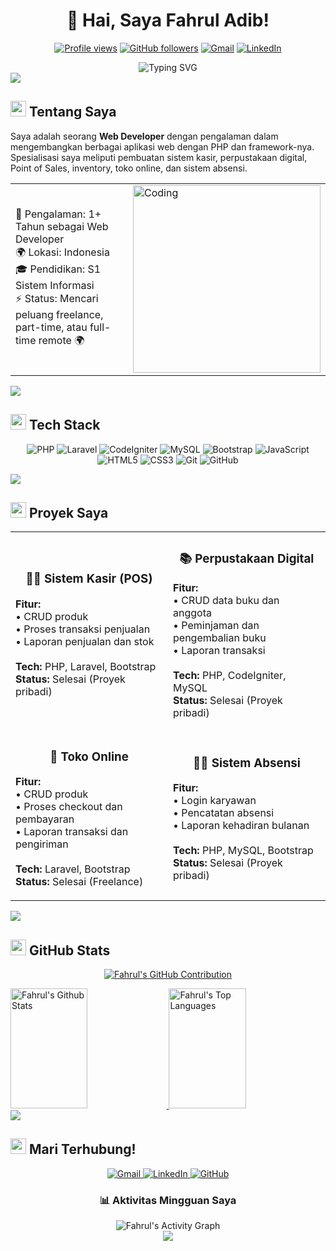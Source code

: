 # <div align="center">👋 Hai, Saya Fahrul Adib!</div>

<div align="center">
  
[![Profile views](https://komarev.com/ghpvc/?username=fahruladib9&color=blueviolet)](https://github.com/fahruladib9)
[![GitHub followers](https://img.shields.io/github/followers/fahruladib9?style=social)](https://github.com/fahruladib9)
[![Gmail](https://img.shields.io/badge/Gmail-fahruladib9%40gmail.com-red?style=flat&logo=gmail)](mailto:fahruladib9@gmail.com)
[![LinkedIn](https://img.shields.io/badge/LinkedIn-fahruladib9-blue?style=flat&logo=linkedin)](https://www.linkedin.com/in/fahruladib9/)

</div>

<div align="center">
  <img src="https://readme-typing-svg.herokuapp.com?font=Fira+Code&weight=500&size=25&duration=3000&pause=500&color=A855F7&center=true&vCenter=true&random=false&width=435&lines=Web+Developer;Laravel+Expert;Full+Stack+Developer;PHP+Enthusiast" alt="Typing SVG" />
</div>

<img src="https://user-images.githubusercontent.com/73097560/115834477-dbab4500-a447-11eb-908a-139a6edaec5c.gif">

## <img src="https://media2.giphy.com/media/QssGEmpkyEOhBCb7e1/giphy.gif?cid=ecf05e47a0n3gi1bfqntqmob8g9aid1oyj2wr3ds3mg700bl&rid=giphy.gif" width="25"> <b>Tentang Saya</b>

Saya adalah seorang **Web Developer** dengan pengalaman dalam mengembangkan berbagai aplikasi web dengan PHP dan framework-nya. Spesialisasi saya meliputi pembuatan sistem kasir, perpustakaan digital, Point of Sales, inventory, toko online, dan sistem absensi.

<table>
  <tr>
    <td>
      🏢 Pengalaman: 1+ Tahun sebagai Web Developer<br/>
      🌍 Lokasi: Indonesia<br/>
      🎓 Pendidikan: S1 Sistem Informasi<br/>
      ⚡ Status: Mencari peluang freelance, part-time, atau full-time remote 🌍
    </td>
    <td>
      <img align="right" alt="Coding" width="300" src="https://cdn.dribbble.com/users/1162077/screenshots/3848914/programmer.gif">
    </td>
  </tr>
</table>

<img src="https://user-images.githubusercontent.com/73097560/115834477-dbab4500-a447-11eb-908a-139a6edaec5c.gif">

## <img src="https://media2.giphy.com/media/QssGEmpkyEOhBCb7e1/giphy.gif?cid=ecf05e47a0n3gi1bfqntqmob8g9aid1oyj2wr3ds3mg700bl&rid=giphy.gif" width="25"> <b>Tech Stack</b>

<div align="center">
  
  ![PHP](https://img.shields.io/badge/PHP-%23777BB4.svg?style=for-the-badge&logo=php&logoColor=white)
  ![Laravel](https://img.shields.io/badge/Laravel-%23FF2D20.svg?style=for-the-badge&logo=laravel&logoColor=white)
  ![CodeIgniter](https://img.shields.io/badge/CodeIgniter-%23EF4223.svg?style=for-the-badge&logo=codeigniter&logoColor=white)
  ![MySQL](https://img.shields.io/badge/MySQL-%234479A1.svg?style=for-the-badge&logo=mysql&logoColor=white)
  ![Bootstrap](https://img.shields.io/badge/Bootstrap-%237952B3.svg?style=for-the-badge&logo=bootstrap&logoColor=white)
  ![JavaScript](https://img.shields.io/badge/JavaScript-%23F7DF1E.svg?style=for-the-badge&logo=javascript&logoColor=black)
  ![HTML5](https://img.shields.io/badge/HTML5-%23E34F26.svg?style=for-the-badge&logo=html5&logoColor=white)
  ![CSS3](https://img.shields.io/badge/CSS3-%231572B6.svg?style=for-the-badge&logo=css3&logoColor=white)
  ![Git](https://img.shields.io/badge/Git-%23F05033.svg?style=for-the-badge&logo=git&logoColor=white)
  ![GitHub](https://img.shields.io/badge/GitHub-%23121011.svg?style=for-the-badge&logo=github&logoColor=white)
  
</div>

<img src="https://user-images.githubusercontent.com/73097560/115834477-dbab4500-a447-11eb-908a-139a6edaec5c.gif">

## <img src="https://media.giphy.com/media/iY8CRBdQXODJSCERIr/giphy.gif" width="25"> <b>Proyek Saya</b>

<div align="center">
  <table>
    <tr>
      <td width="50%">
        <h3 align="center">🧑‍💻 Sistem Kasir (POS)</h3>
        <p>
          <strong>Fitur:</strong><br>
          • CRUD produk<br>
          • Proses transaksi penjualan<br>
          • Laporan penjualan dan stok<br><br>
          <strong>Tech:</strong> PHP, Laravel, Bootstrap<br>
          <strong>Status:</strong> Selesai (Proyek pribadi)
        </p>
      </td>
      <td width="50%">
        <h3 align="center">📚 Perpustakaan Digital</h3>
        <p>
          <strong>Fitur:</strong><br>
          • CRUD data buku dan anggota<br>
          • Peminjaman dan pengembalian buku<br>
          • Laporan transaksi<br><br>
          <strong>Tech:</strong> PHP, CodeIgniter, MySQL<br>
          <strong>Status:</strong> Selesai (Proyek pribadi)
        </p>
      </td>
    </tr>
    <tr>
      <td width="50%">
        <h3 align="center">🏪 Toko Online</h3>
        <p>
          <strong>Fitur:</strong><br>
          • CRUD produk<br>
          • Proses checkout dan pembayaran<br>
          • Laporan transaksi dan pengiriman<br><br>
          <strong>Tech:</strong> Laravel, Bootstrap<br>
          <strong>Status:</strong> Selesai (Freelance)
        </p>
      </td>
      <td width="50%">
        <h3 align="center">🧑‍🏫 Sistem Absensi</h3>
        <p>
          <strong>Fitur:</strong><br>
          • Login karyawan<br>
          • Pencatatan absensi<br>
          • Laporan kehadiran bulanan<br><br>
          <strong>Tech:</strong> PHP, MySQL, Bootstrap<br>
          <strong>Status:</strong> Selesai (Proyek pribadi)
        </p>
      </td>
    </tr>
  </table>
</div>

<img src="https://user-images.githubusercontent.com/73097560/115834477-dbab4500-a447-11eb-908a-139a6edaec5c.gif">

## <img src="https://media.giphy.com/media/iY8CRBdQXODJSCERIr/giphy.gif" width="25"> <b>GitHub Stats</b>

<div align="center">
  <a href="https://github.com/fahruladib9">
  </a>
</div>

<p align="center">
  <a href="https://github.com/fahruladib9">
    <img src="https://github-profile-summary-cards.vercel.app/api/cards/profile-details?username=fahruladib9&theme=radical" alt="Fahrul's GitHub Contribution"/>
  </a>
</p>

<a> 
  <a href="https://github.com/fahruladib9">
    <img alt="Fahrul's Github Stats" src="https://denvercoder1-github-readme-stats.vercel.app/api?username=fahruladib9&show_icons=true&count_private=true&theme=react&border_color=7F3FBF&bg_color=0D1117&title_color=F85D7F&icon_color=F8D866" height="192px" width="49.5%"/>
  </a>
  <a href="https://github.com/fahruladib9">
    <img alt="Fahrul's Top Languages" src="https://denvercoder1-github-readme-stats.vercel.app/api/top-langs/?username=fahruladib9&langs_count=8&layout=compact&theme=react&border_color=7F3FBF&bg_color=0D1117&title_color=F85D7F&icon_color=F8D866" height="192px" width="49.5%"/>
  </a>
</a>

<img src="https://user-images.githubusercontent.com/73097560/115834477-dbab4500-a447-11eb-908a-139a6edaec5c.gif">

## <img src="https://media.giphy.com/media/LnQjpWaON8nhr21vNW/giphy.gif" width="25"> <b>Mari Terhubung!</b>

<div align="center">
  <a href="mailto:fahruladib9@gmail.com">
    <img src="https://img.shields.io/badge/Gmail-D14836?style=for-the-badge&logo=gmail&logoColor=white" alt="Gmail"/>
  </a>
  <a href="https://linkedin.com/in/fahruladib9">
    <img src="https://img.shields.io/badge/LinkedIn-0077B5?style=for-the-badge&logo=linkedin&logoColor=white" alt="LinkedIn"/>
  </a>
  <a href="https://github.com/fahruladib9">
    <img src="https://img.shields.io/badge/GitHub-100000?style=for-the-badge&logo=github&logoColor=white" alt="GitHub"/>
  </a>
</div>

<div align="center">
  <h3>📊 Aktivitas Mingguan Saya</h3>
  <img src="https://github-readme-activity-graph.vercel.app/graph?username=fahruladib9&theme=react-dark&bg_color=0D1117&color=7F3FBF&line=F85D7F&point=FFFFFF&area=true&hide_border=true" alt="Fahrul's Activity Graph"/>
</div>

<div align="center">
  <img src="https://capsule-render.vercel.app/api?type=waving&color=gradient&height=100&section=footer"/>
</div>
